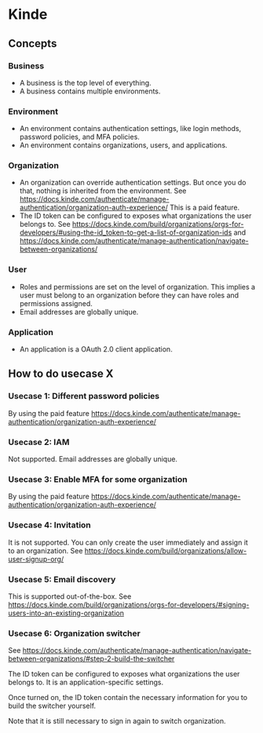 # Kinde

## Concepts

### Business

- A business is the top level of everything.
- A business contains multiple environments.

### Environment

- An environment contains authentication settings, like login methods, password policies, and MFA policies.
- An environment contains organizations, users, and applications.

### Organization

- An organization can override authentication settings. But once you do that, nothing is inherited from the environment.
  See https://docs.kinde.com/authenticate/manage-authentication/organization-auth-experience/ This is a paid feature.
- The ID token can be configured to exposes what organizations the user belongs to. See https://docs.kinde.com/build/organizations/orgs-for-developers/#using-the-id_token-to-get-a-list-of-organization-ids and https://docs.kinde.com/authenticate/manage-authentication/navigate-between-organizations/

### User

- Roles and permissions are set on the level of organization.
  This implies a user must belong to an organization before they can have roles and permissions assigned.
- Email addresses are globally unique.

### Application

- An application is a OAuth 2.0 client application.

## How to do usecase X

### Usecase 1: Different password policies

By using the paid feature https://docs.kinde.com/authenticate/manage-authentication/organization-auth-experience/

### Usecase 2: IAM

Not supported. Email addresses are globally unique.

### Usecase 3: Enable MFA for some organization

By using the paid feature https://docs.kinde.com/authenticate/manage-authentication/organization-auth-experience/

### Usecase 4: Invitation

It is not supported. You can only create the user immediately and assign it to an organization.
See https://docs.kinde.com/build/organizations/allow-user-signup-org/

### Usecase 5: Email discovery

This is supported out-of-the-box. See https://docs.kinde.com/build/organizations/orgs-for-developers/#signing-users-into-an-existing-organization

### Usecase 6: Organization switcher

See https://docs.kinde.com/authenticate/manage-authentication/navigate-between-organizations/#step-2-build-the-switcher

The ID token can be configured to exposes what organizations the user belongs to.
It is an application-specific settings.

Once turned on, the ID token contain the necessary information for you to build the switcher yourself.

Note that it is still necessary to sign in again to switch organization.
